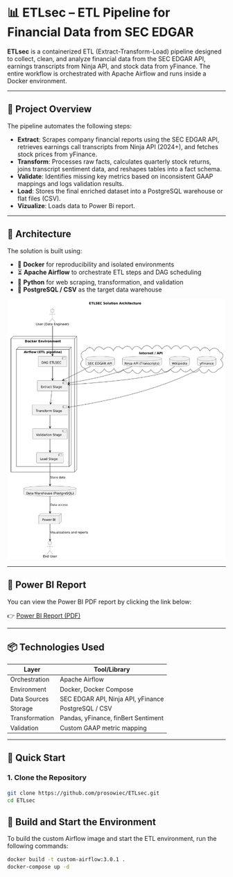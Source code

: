# 📊 ETLsec – ETL Pipeline for Financial Data from SEC EDGAR

**ETLsec** is a containerized ETL (Extract-Transform-Load) pipeline designed to collect, clean, and analyze financial data from the SEC EDGAR API, earnings transcripts from Ninja API, and stock data from yFinance. The entire workflow is orchestrated with Apache Airflow and runs inside a Docker environment.

---

## 🧠 Project Overview

The pipeline automates the following steps:

- **Extract**: Scrapes company financial reports using the SEC EDGAR API, retrieves earnings call transcripts from Ninja API (2024+), and fetches stock prices from yFinance.
- **Transform**: Processes raw facts, calculates quarterly stock returns, joins transcript sentiment data, and reshapes tables into a fact schema.
- **Validate**: Identifies missing key metrics based on inconsistent GAAP mappings and logs validation results.
- **Load**: Stores the final enriched dataset into a PostgreSQL warehouse or flat files (CSV).
- **Vizualize**: Loads data to Power Bi report.

---

## 🧱 Architecture

The solution is built using:

- 🐳 **Docker** for reproducibility and isolated environments
- ⏳ **Apache Airflow** to orchestrate ETL steps and DAG scheduling
- 🐍 **Python** for web scraping, transformation, and validation
- 🐘 **PostgreSQL / CSV** as the target data warehouse

![ETLSEC Architecture](docs/architecture.png)


---

## 📄 Power BI Report

You can view the Power BI PDF report by clicking the link below:

👉 [Power BI Report (PDF)](https://drive.google.com/file/d/1MEFvd2lzXrZ3alYl3vmi_Pxshr6wZ3l9/view?usp=sharing)

---

## 📦 Technologies Used

| Layer      | Tool/Library              |
|------------|---------------------------|
| Orchestration | Apache Airflow         |
| Environment   | Docker, Docker Compose |
| Data Sources  | SEC EDGAR API, Ninja API, yFinance |
| Storage       | PostgreSQL / CSV       |
| Transformation | Pandas, yFinance, finBert Sentiment |
| Validation     | Custom GAAP metric mapping |

---

## 🚀 Quick Start

### 1. Clone the Repository

```bash
git clone https://github.com/prosowiec/ETLsec.git
cd ETLsec
```

## 🚀 Build and Start the Environment

To build the custom Airflow image and start the ETL environment, run the following commands:

```bash
docker build -t custom-airflow:3.0.1 .
docker-compose up -d
```